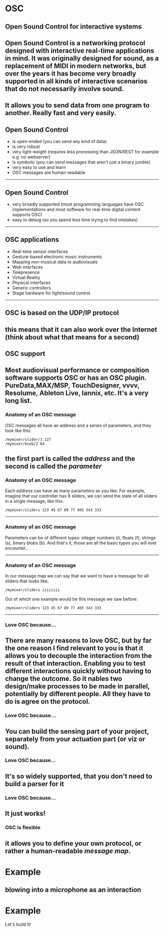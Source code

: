 # OSC
Open Sound Control for interactive systems
---
Open Sound Control is a networking protocol designed with interactive real-time applications in mind. It was originally designed for sound, as a replacement of MIDI in modern networks, but over the years it has become very broadly supported in all kinds of interactive scenarios that do not necessarily involve sound.
---
It allows you to send data from one program to another. Really fast and very easily.
---
## Open Sound Control
- is open-ended (you can send any kind of data)
- is very robust
- very light-weight (requires less processing than JSON/REST for example e.g. no webserver)
- is symbolic (you can send messages that aren't just a binary jumble)
- very easy to use and learn
- OSC messages are human-readable
---
## Open Sound Control
- very broadly supported (most programming languages have OSC implementations and most software for real-time digital content supports OSC)
- easy to debug (so you spend less time trying to find mistakes)

---
## OSC applications
- Real-time sensor interfaces
- Gesture-based electronic music instruments
- Mapping non-musical data to audiovisuals
- Web interfaces
- Telepresence
- Virtual Reality
- Physical interfaces
- Generic controllers
- Stage hardware for light/sound control
---
## OSC is based on the UDP/IP protocol
this means that it can also work over the Internet (think about what that means for a second)
---
## OSC support
Most audiovisual performance or composition software supports OSC or has an OSC plugin. PureData,MAX/MSP, TouchDesigner, vvvv, Resolume, Ableton Live, Iannix, etc. It's a very long list.
---
### Anatomy of an OSC message

OSC messages all have an address and a series of parameters, and they look like this:

```
/mymixer/slider/1 127
/mymixer/knob/2 64
```

the first part is called the _address_ and the second is called the _parameter_
---
### Anatomy of an OSC message

Each _address_ can have as many parameters as you like. For example, imagine that our controller has 8 sliders, we can send the state of all sliders in a single message, like this.

```
/mymixer/sliders 123 45 67 89 77 465 343 333
```
---
### Anatomy of an OSC message
Parameters can be of different types: integer numbers (i), floats (f), strings (s), binary blobs (b). And that's it, those are all the basic types you will ever encounter...

---
### Anatomy of an OSC message

In our message map we can say that we want to have a message for all sliders that looks like:

```
/mymixer/sliders iiiiiiii
```

Out of which one example would be this message we saw before:

```
/mymixer/sliders 123 45 67 89 77 465 343 333
```

---
### Love OSC because...

There are many reasons to love OSC, but by far the one reason I find relevant to you is that
it allows you to decouple the interaction from the result of that interaction. Enabling you to
test different interactions quickly without having to change the outcome. So it nables two design/make processes to be made in parallel, potentially by different people. All they have to do is agree on the protocol.
---
### Love OSC because...

You can build the sensing part of your project, separately from your actuation part (or viz or sound).
---
### Love OSC because...
It's so widely supported, that you don't need to build a parser for it
---
### Love OSC because...
It just works!
---
### OSC is flexible
it allows you to define your own protocol, or rather a human-readable _message map_.
---
# Example
blowing into a microphone as an interaction
---
# Example
Let's build it!


